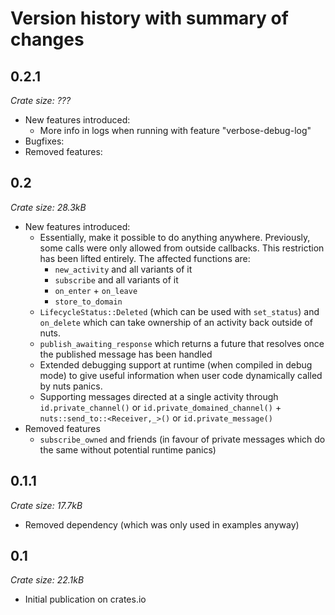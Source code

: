 # Version history with summary of changes

## 0.2.1
*Crate size: ???*
* New features introduced:
    * More info in logs when running with feature "verbose-debug-log"
* Bugfixes:
* Removed features:

## 0.2
*Crate size: 28.3kB*
* New features introduced:
    * Essentially, make it possible to do anything anywhere.
      Previously, some calls were only allowed from outside callbacks. This restriction has been lifted entirely.
      The affected functions are:
        * `new_activity` and all variants of it
        * `subscribe` and all variants of it
        * `on_enter` + `on_leave`
        * `store_to_domain`
    * `LifecycleStatus::Deleted` (which can be used with `set_status`) and `on_delete` which can take ownership of an activity back outside of nuts.
    * `publish_awaiting_response` which returns a future that resolves once the published message has been handled
    * Extended debugging support at runtime (when compiled in debug mode) to give useful information when user code dynamically called by nuts panics.
    * Supporting messages directed at a single activity through `id.private_channel()` or `id.private_domained_channel()` + `nuts::send_to::<Receiver,_>()` or `id.private_message()`
* Removed features
    * `subscribe_owned` and friends (in favour of private messages which do the same without potential runtime panics)

## 0.1.1
*Crate size: 17.7kB*
* Removed dependency (which was only used in examples anyway)
## 0.1
*Crate size: 22.1kB*
* Initial publication on crates.io
